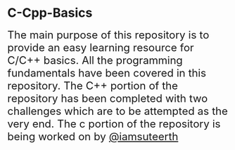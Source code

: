 # C-Cpp-Basics


<font size=5>
The main purpose of this repository is to provide an easy learning resource for C/C++ basics. All the programming
fundamentals have been covered in this repository. The C++ portion of the repository has been completed with two challenges which are to be attempted as the very end. The c portion of the repository is being worked on by <a href="https://github.com/iamsuteerth">@iamsuteerth</a>

